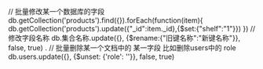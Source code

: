 // 批量修改某一个数据库的字段
db.getCollection('products').find({}).forEach(function(item){
  db.getCollection('products').update({"_id":item._id},{$set:{"shelf":"1"}})
})
// 修改字段名称
db.集合名称.update({}, {$rename:{"旧键名称":"新键名称"}}, false, true)
.
// 批量删除某一个文档中的 某一字段 
比如删除users中的 role
db.users.update({}, {$unset: {'role': ''}}, false, true)